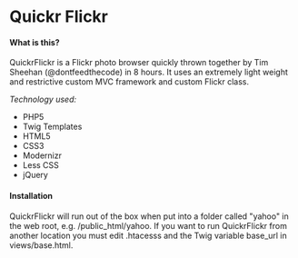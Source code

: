 Quickr Flickr
=============

#### What is this?

QuickrFlickr is a Flickr photo browser quickly thrown together by Tim Sheehan (@dontfeedthecode) in 8 hours. It uses an extremely light weight and restrictive custom MVC framework and custom Flickr class.

*Technology used:*

* PHP5
* Twig Templates
* HTML5
* CSS3
* Modernizr
* Less CSS
* jQuery

#### Installation

QuickrFlickr will run out of the box when put into a folder called "yahoo" in the web root, e.g. /public_html/yahoo. If you want to run QuickrFlickr from another location you must edit .htacesss and the Twig variable base_url in views/base.html.
